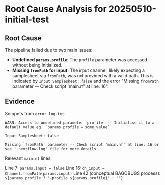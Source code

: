 # Root Cause Analysis for 20250510-initial-test

## Root Cause
The pipeline failed due to two main issues:
- **Undefined `params.profile`**: The `profile` parameter was accessed without being initialized.
- **Missing `fromPath` for input**: The input channel, likely expecting a samplesheet via `fromPath`, was not provided with a valid path. This is indicated by `Input Samplesheet: false` and the error "Missing `fromPath` parameter -- Check script 'main.nf' at line: 16".

## Evidence
Snippets from `error_log.txt`:
```
WARN: Access to undefined parameter `profile` -- Initialise it to a default value eg. `params.profile = some_value`

Input Samplesheet: false

Missing `fromPath` parameter -- Check script 'main.nf' at line: 16 or see '.nextflow.log' file for more details
```

Relevant `main.nf` lines:

Line 7: `params.input = false`
Line 16: `ch_input = Channel.fromPath(params.input)`
Line 42 (conceptual BAGOBUGS process): `${params.profile ? "-profile ${params.profile}" : ""}` 
